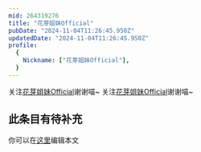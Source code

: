 ```yaml
---
mid: 264319276
title: "花芽姐妹Official"
pubDate: "2024-11-04T11:26:45.950Z"
updatedDate: "2024-11-04T11:26:45.950Z"
profile:
  {
    Nickname: ["花芽姐妹Official"],
  }
---
```


关注[花芽姐妹Official](https://space.bilibili.com/264319276)谢谢喵~ 关注[花芽姐妹Official](https://space.bilibili.com/264319276)谢谢喵~

## 此条目有待补充
你可以在[这里](https://github.com/Yuhanawa/VTuber.ICU-Content/edit/master/v/花芽姐妹Official/index.md)编辑本文
